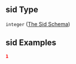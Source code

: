 ## sid Type

`integer` ([The Sid Schema](ling_spacy-properties-properties-the-sents-schema-the-items-schema-properties-the-sid-schema.md))

## sid Examples

```json
1
```
